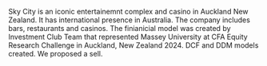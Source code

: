 Sky City is an iconic entertainemnt complex and casino in Auckland New Zealand. It has international presence in Australia. The company includes bars, restaurants 
and casinos. The finianicial model was created by Investment Club Team that represented Massey University at CFA Equity Research Challenge in Auckland, New Zealand 2024. DCF and DDM models created. We proposed a sell.

